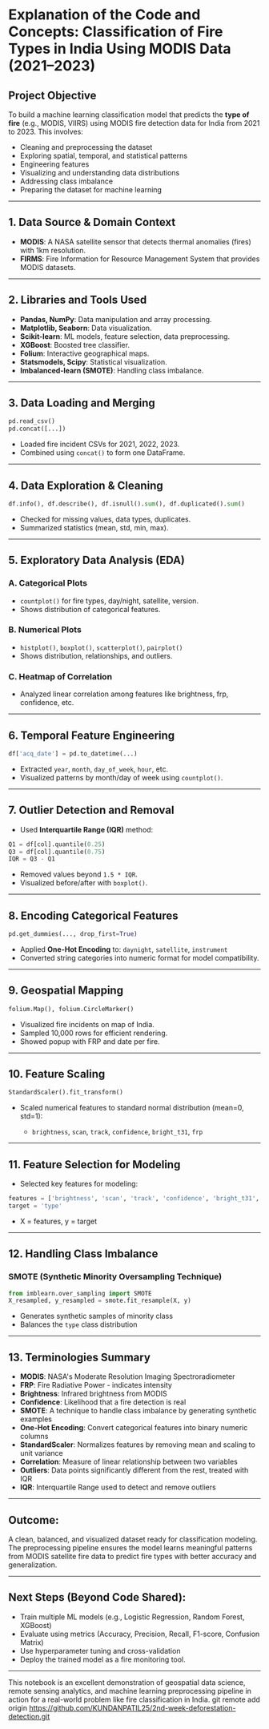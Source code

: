 # Explanation of the Code and Concepts: Classification of Fire Types in India Using MODIS Data (2021–2023)

## Project Objective

To build a machine learning classification model that predicts the **type of fire** (e.g., MODIS, VIIRS) using MODIS fire detection data for India from 2021 to 2023. This involves:

* Cleaning and preprocessing the dataset
* Exploring spatial, temporal, and statistical patterns
* Engineering features
* Visualizing and understanding data distributions
* Addressing class imbalance
* Preparing the dataset for machine learning

---

## 1. Data Source & Domain Context

* **MODIS**: A NASA satellite sensor that detects thermal anomalies (fires) with 1km resolution.
* **FIRMS**: Fire Information for Resource Management System that provides MODIS datasets.

---

## 2. Libraries and Tools Used

* **Pandas, NumPy**: Data manipulation and array processing.
* **Matplotlib, Seaborn**: Data visualization.
* **Scikit-learn**: ML models, feature selection, data preprocessing.
* **XGBoost**: Boosted tree classifier.
* **Folium**: Interactive geographical maps.
* **Statsmodels, Scipy**: Statistical visualization.
* **Imbalanced-learn (SMOTE)**: Handling class imbalance.

---

## 3. Data Loading and Merging

```python
pd.read_csv()
pd.concat([...])
```

* Loaded fire incident CSVs for 2021, 2022, 2023.
* Combined using `concat()` to form one DataFrame.

---

## 4. Data Exploration & Cleaning

```python
df.info(), df.describe(), df.isnull().sum(), df.duplicated().sum()
```

* Checked for missing values, data types, duplicates.
* Summarized statistics (mean, std, min, max).

---

## 5. Exploratory Data Analysis (EDA)

### A. Categorical Plots

* `countplot()` for fire types, day/night, satellite, version.
* Shows distribution of categorical features.

### B. Numerical Plots

* `histplot()`, `boxplot()`, `scatterplot()`, `pairplot()`
* Shows distribution, relationships, and outliers.

### C. Heatmap of Correlation

* Analyzed linear correlation among features like brightness, frp, confidence, etc.

---

## 6. Temporal Feature Engineering

```python
df['acq_date'] = pd.to_datetime(...)
```

* Extracted `year`, `month`, `day_of_week`, `hour`, etc.
* Visualized patterns by month/day of week using `countplot()`.

---

## 7. Outlier Detection and Removal

* Used **Interquartile Range (IQR)** method:

```python
Q1 = df[col].quantile(0.25)
Q3 = df[col].quantile(0.75)
IQR = Q3 - Q1
```

* Removed values beyond `1.5 * IQR`.
* Visualized before/after with `boxplot()`.

---

## 8. Encoding Categorical Features

```python
pd.get_dummies(..., drop_first=True)
```

* Applied **One-Hot Encoding** to: `daynight`, `satellite`, `instrument`
* Converted string categories into numeric format for model compatibility.

---

## 9. Geospatial Mapping

```python
folium.Map(), folium.CircleMarker()
```

* Visualized fire incidents on map of India.
* Sampled 10,000 rows for efficient rendering.
* Showed popup with FRP and date per fire.

---

## 10. Feature Scaling

```python
StandardScaler().fit_transform()
```

* Scaled numerical features to standard normal distribution (mean=0, std=1):

  * `brightness`, `scan`, `track`, `confidence`, `bright_t31`, `frp`

---

## 11. Feature Selection for Modeling

* Selected key features for modeling:

```python
features = ['brightness', 'scan', 'track', 'confidence', 'bright_t31', 'frp']
target = 'type'
```

* X = features, y = target

---

## 12. Handling Class Imbalance

### SMOTE (Synthetic Minority Oversampling Technique)

```python
from imblearn.over_sampling import SMOTE
X_resampled, y_resampled = smote.fit_resample(X, y)
```

* Generates synthetic samples of minority class
* Balances the `type` class distribution

---

## 13. Terminologies Summary

* **MODIS**: NASA's Moderate Resolution Imaging Spectroradiometer
* **FRP**: Fire Radiative Power - indicates intensity
* **Brightness**: Infrared brightness from MODIS
* **Confidence**: Likelihood that a fire detection is real
* **SMOTE**: A technique to handle class imbalance by generating synthetic examples
* **One-Hot Encoding**: Convert categorical features into binary numeric columns
* **StandardScaler**: Normalizes features by removing mean and scaling to unit variance
* **Correlation**: Measure of linear relationship between two variables
* **Outliers**: Data points significantly different from the rest, treated with IQR
* **IQR**: Interquartile Range used to detect and remove outliers

---

## Outcome:

A clean, balanced, and visualized dataset ready for classification modeling. The preprocessing pipeline ensures the model learns meaningful patterns from MODIS satellite fire data to predict fire types with better accuracy and generalization.

---

## Next Steps (Beyond Code Shared):

* Train multiple ML models (e.g., Logistic Regression, Random Forest, XGBoost)
* Evaluate using metrics (Accuracy, Precision, Recall, F1-score, Confusion Matrix)
* Use hyperparameter tuning and cross-validation
* Deploy the trained model as a fire monitoring tool.

---

This notebook is an excellent demonstration of geospatial data science, remote sensing analytics, and machine learning preprocessing pipeline in action for a real-world problem like fire classification in India.
 git remote add origin https://github.com/KUNDANPATIL25/2nd-week-deforestation-detection.git
